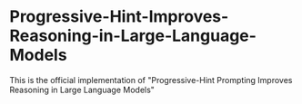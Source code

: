 # Progressive-Hint-Improves-Reasoning-in-Large-Language-Models
This is the official implementation of "Progressive-Hint Prompting Improves Reasoning in Large Language Models"

